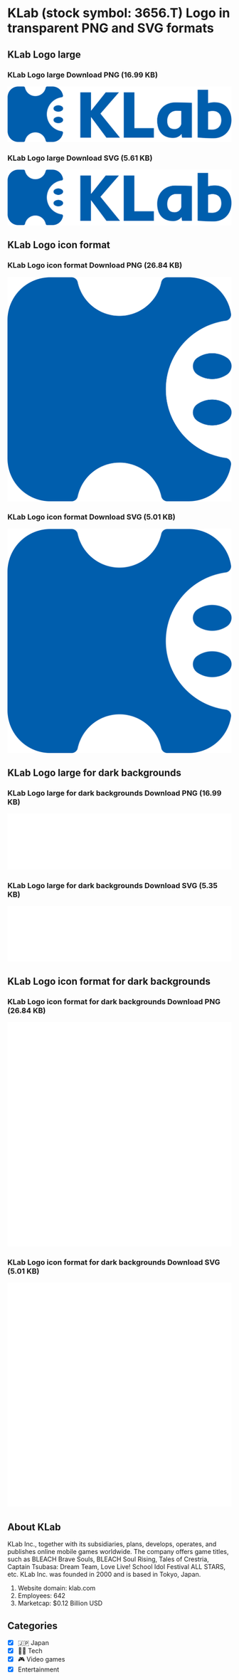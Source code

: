 # KLab (stock symbol: 3656.T) Logo in transparent PNG and SVG formats

## KLab Logo large

### KLab Logo large Download PNG (16.99 KB)

![KLab Logo large Download PNG (16.99 KB)](/img/orig/3656.T_BIG-eecf303c.png)

### KLab Logo large Download SVG (5.61 KB)

![KLab Logo large Download SVG (5.61 KB)](/img/orig/3656.T_BIG-2e1795da.svg)

## KLab Logo icon format

### KLab Logo icon format Download PNG (26.84 KB)

![KLab Logo icon format Download PNG (26.84 KB)](/img/orig/3656.T-2cfeef5a.png)

### KLab Logo icon format Download SVG (5.01 KB)

![KLab Logo icon format Download SVG (5.01 KB)](/img/orig/3656.T-8963023a.svg)

## KLab Logo large for dark backgrounds

### KLab Logo large for dark backgrounds Download PNG (16.99 KB)

![KLab Logo large for dark backgrounds Download PNG (16.99 KB)](/img/orig/3656.T_BIG.D-dcecbafd.png)

### KLab Logo large for dark backgrounds Download SVG (5.35 KB)

![KLab Logo large for dark backgrounds Download SVG (5.35 KB)](/img/orig/3656.T_BIG.D-0ed571b8.svg)

## KLab Logo icon format for dark backgrounds

### KLab Logo icon format for dark backgrounds Download PNG (26.84 KB)

![KLab Logo icon format for dark backgrounds Download PNG (26.84 KB)](/img/orig/3656.T.D-61b337de.png)

### KLab Logo icon format for dark backgrounds Download SVG (5.01 KB)

![KLab Logo icon format for dark backgrounds Download SVG (5.01 KB)](/img/orig/3656.T.D-bb2ffb9c.svg)

## About KLab

KLab Inc., together with its subsidiaries, plans, develops, operates, and publishes online mobile games worldwide. The company offers game titles, such as BLEACH Brave Souls, BLEACH Soul Rising, Tales of Crestria, Captain Tsubasa: Dream Team, Love Live! School Idol Festival ALL STARS, etc. KLab Inc. was founded in 2000 and is based in Tokyo, Japan.

1. Website domain: klab.com
2. Employees: 642
3. Marketcap: $0.12 Billion USD


## Categories
- [x] 🇯🇵 Japan
- [x] 👩‍💻 Tech
- [x] 🎮 Video games
- [x] Entertainment
